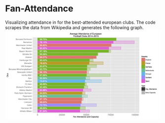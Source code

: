 # Fan-Attendance
Visualizing attendance in for the best-attended european clubs. 
The code scrapes the data from Wikipedia and generates the following graph. 
![alt text](https://raw.githubusercontent.com/MigueI/Fan-Attendance/master/Fan_Attendance.png)
